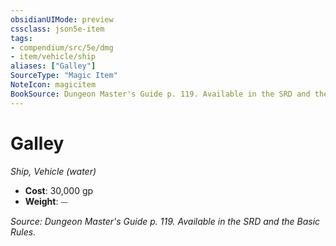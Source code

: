 ```yaml
---
obsidianUIMode: preview
cssclass: json5e-item
tags:
- compendium/src/5e/dmg
- item/vehicle/ship
aliases: ["Galley"]
SourceType: "Magic Item"
NoteIcon: magicitem
BookSource: Dungeon Master's Guide p. 119. Available in the SRD and the Basic Rules.
---
```

# Galley
*Ship, Vehicle (water)*  

- **Cost**: 30,000 gp
- **Weight**: ⏤

*Source: Dungeon Master's Guide p. 119. Available in the SRD and the Basic Rules.*